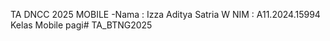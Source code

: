 TA DNCC 2025 MOBILE
-Nama : Izza Aditya Satria W
 NIM  : A11.2024.15994
 Kelas Mobile pagi#   T A _ B T N G 2 0 2 5  
 